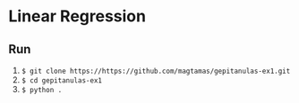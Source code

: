 # Linear Regression

## Run
1. `$ git clone https://https://github.com/magtamas/gepitanulas-ex1.git`
2. `$ cd gepitanulas-ex1`
3. `$ python .`

